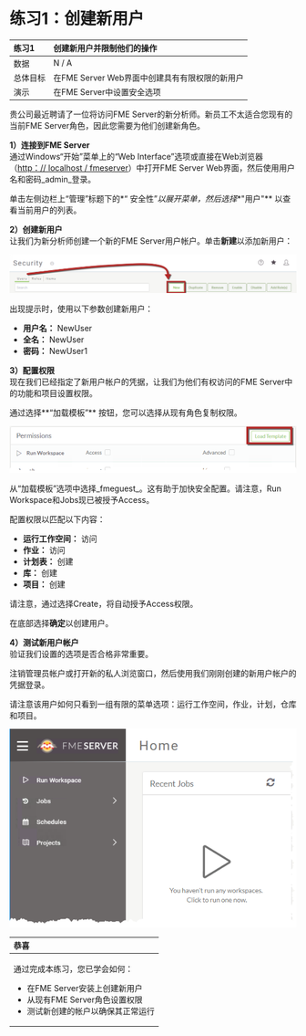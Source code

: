 # 练习1：创建新用户

|  练习1 |  创建新用户并限制他们的操作 |
| :--- | :--- |
| 数据 | N / A |
| 总体目标 | 在FME Server Web界面中创建具有有限权限的新用户 |
| 演示 | 在FME Server中设置安全选项 |

贵公司最近聘请了一位将访问FME Server的新分析师。新员工不太适合您现有的当前FME Server角色，因此您需要为他们创建新角色。

  
**1）连接到FME Server**  
通过Windows“开始”菜单上的“Web Interface”选项或直接在Web浏览器（[http：// localhost / fmeserver](http://localhost/fmeserver)）中打开FME Server Web界面，然后使用用户名和密码_admin_登录。

单击左侧边栏上“管理”标题下的*“ 安全性”*以展开菜单，然后选择**"用户"** 以查看当前用户的列表。

  
**2）创建新用户**  
让我们为新分析师创建一个新的FME Server用户帐户。单击**新建**以添加新用户：

[![](../.gitbook/assets/3.201.ex1.createnewuser.png)](https://github.com/xuhengxx/FMETraining-1/tree/c60c1e291fd9e762b26517c54e4fd7ea9f748055/ServerAdmin3Security/Images/3.201.Ex1.CreateNewUser.png)

出现提示时，使用以下参数创建新用户：

* **用户名：** NewUser
* **全名：** NewUser
* **密码：** NewUser1

  
**3）配置权限**  
现在我们已经指定了新用户帐户的凭据，让我们为他们有权访问的FME Server中的功能和项目设置权限。

通过选择**“加载模板”** 按钮，您可以选择从现有角色复制权限。

[![](../.gitbook/assets/3.202.ex1.newuserloadtemplate.png)](https://github.com/xuhengxx/FMETraining-1/tree/c60c1e291fd9e762b26517c54e4fd7ea9f748055/ServerAdmin3Security/Images/3.202.Ex1.NewUserLoadTemplate.png)

从“加载模板”选项中选择_fmeguest_。这有助于加快安全配置。请注意，Run Workspace和Jobs现已被授予Access。

配置权限以匹配以下内容：

* **运行工作空间：** 访问
* **作业：** 访问
* **计划表：** 创建
* **库：** 创建
* **项目：** 创建

请注意，通过选择Create，将自动授予Access权限。

在底部选择**确定**以创建用户。

  
**4）测试新用户帐户**  
验证我们设置的选项是否合格非常重要。

注销管理员帐户或打开新的私人浏览窗口，然后使用我们刚刚创建的新用户帐户的凭据登录。

请注意该用户如何只看到一组有限的菜单选项：运行工作空间，作业，计划，仓库和项目。

[![](../.gitbook/assets/3.203.ex1.newuserhomepage.png)](https://github.com/xuhengxx/FMETraining-1/tree/c60c1e291fd9e762b26517c54e4fd7ea9f748055/ServerAdmin3Security/Images/3.203.Ex1.NewUserHomepage.png)

<table>
  <thead>
    <tr>
      <th style="text-align:left">恭喜</th>
    </tr>
  </thead>
  <tbody>
    <tr>
      <td style="text-align:left">
        <p>通过完成本练习，您已学会如何：
          <br />
        </p>
        <ul>
          <li>在FME Server安装上创建新用户</li>
          <li>从现有FME Server角色设置权限</li>
          <li>测试新创建的帐户以确保其正常运行</li>
        </ul>
      </td>
    </tr>
  </tbody>
</table>

